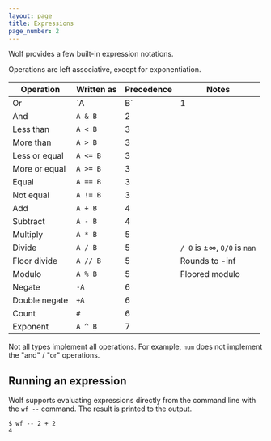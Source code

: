 ```yaml
---
layout: page
title: Expressions
page_number: 2
---
```


Wolf provides a few built-in expression notations.

Operations are left associative, except for exponentiation.

| Operation          | Written as | Precedence | Notes |
|--------------------|------------|------------|-------|
| Or                 | `A | B`    | 1
| And                | `A & B`    | 2
| Less than          | `A < B`    | 3
| More than          | `A > B`    | 3
| Less or equal      | `A <= B`   | 3
| More or equal      | `A >= B`   | 3
| Equal              | `A == B`   | 3
| Not equal          | `A != B`   | 3
| Add                | `A + B`    | 4
| Subtract           | `A - B`    | 4
| Multiply           | `A * B`    | 5
| Divide             | `A / B`    | 5 | `/ 0` is ±∞, `0/0` is `nan`
| Floor divide       | `A // B`   | 5 | Rounds to -inf
| Modulo             | `A % B`    | 5 | Floored modulo
| Negate             | `-A`       | 6
| Double negate      | `+A`       | 6
| Count              | `#`        | 6
| Exponent           | `A ^ B`    | 7

Not all types implement all operations. For example, `num` does not implement
the "and" / "or" operations.

## Running an expression

Wolf supports evaluating expressions directly from the command line with the
`wf --` command. The result is printed to the output.

```
$ wf -- 2 + 2
4
```